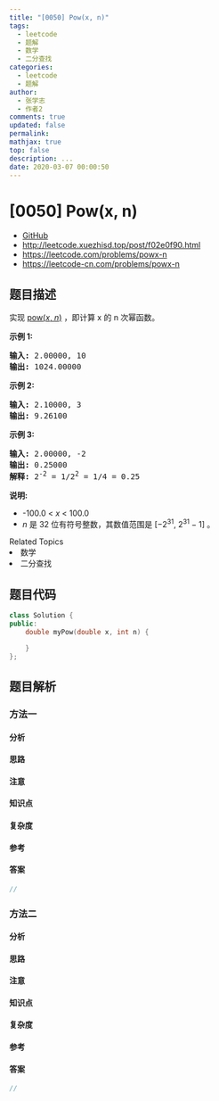 ```yaml
---
title: "[0050] Pow(x, n)"
tags:
  - leetcode
  - 题解
  - 数学
  - 二分查找
categories:
  - leetcode
  - 题解
author:
  - 张学志
  - 作者2
comments: true
updated: false
permalink:
mathjax: true
top: false
description: ...
date: 2020-03-07 00:00:50
---
```



# [0050] Pow(x, n)
* [GitHub](https://github.com/algoboy101/LeetCodeCrowdsource/tree/master/_posts/QA/%5B0050%5D%20Pow%28x%2C%20n%29.md)
* http://leetcode.xuezhisd.top/post/f02e0f90.html
* https://leetcode.com/problems/powx-n
* https://leetcode-cn.com/problems/powx-n


## 题目描述

<p>实现&nbsp;<a href="https://www.cplusplus.com/reference/valarray/pow/" target="_blank">pow(<em>x</em>, <em>n</em>)</a>&nbsp;，即计算 x 的 n 次幂函数。</p>

<p><strong>示例 1:</strong></p>

<pre><strong>输入:</strong> 2.00000, 10
<strong>输出:</strong> 1024.00000
</pre>

<p><strong>示例&nbsp;2:</strong></p>

<pre><strong>输入:</strong> 2.10000, 3
<strong>输出:</strong> 9.26100
</pre>

<p><strong>示例&nbsp;3:</strong></p>

<pre><strong>输入:</strong> 2.00000, -2
<strong>输出:</strong> 0.25000
<strong>解释:</strong> 2<sup>-2</sup> = 1/2<sup>2</sup> = 1/4 = 0.25</pre>

<p><strong>说明:</strong></p>

<ul>
	<li>-100.0 &lt;&nbsp;<em>x</em>&nbsp;&lt; 100.0</li>
	<li><em>n</em>&nbsp;是 32 位有符号整数，其数值范围是&nbsp;[&minus;2<sup>31</sup>,&nbsp;2<sup>31&nbsp;</sup>&minus; 1] 。</li>
</ul>
<div><div>Related Topics</div><div><li>数学</li><li>二分查找</li></div></div>


## 题目代码

```cpp
class Solution {
public:
    double myPow(double x, int n) {

    }
};
```


## 题目解析


### 方法一

#### 分析

#### 思路

#### 注意

#### 知识点

#### 复杂度

#### 参考

#### 答案

```cpp
//
```


### 方法二

#### 分析

#### 思路

#### 注意

#### 知识点

#### 复杂度

#### 参考

#### 答案

```cpp
//
```


